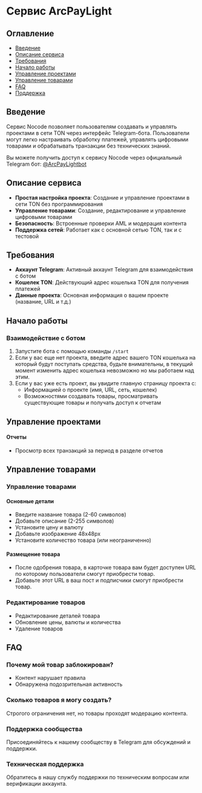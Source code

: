 # **Сервис ArcPayLight**

## **Оглавление**
- [Введение](#введение)
- [Описание сервиса](#описание-сервиса)
- [Требования](#требования)
- [Начало работы](#начало-работы)
- [Управление проектами](#управление-проектами)
- [Управление товарами](#управление-товарами)
- [FAQ](#faq)
- [Поддержка](#поддержка)

## **Введение**
Сервис Nocode позволяет пользователям создавать и управлять проектами в сети TON через интерфейс Telegram-бота. Пользователи могут легко настраивать обработку платежей, управлять цифровыми товарами и обрабатывать транзакции без технических знаний.

Вы можете получить доступ к сервису Nocode через официальный Telegram бот: [@ArcPayLightbot](https://t.me/ArcPayLightbot)

## **Описание сервиса**
- **Простая настройка проекта**: Создание и управление проектами в сети TON без программирования
- **Управление товарами**: Создание, редактирование и управление цифровыми товарами
- **Безопасность**: Встроенные проверки AML и модерация контента
- **Поддержка сетей**: Работает как с основной сетью TON, так и с тестовой

## **Требования**
- **Аккаунт Telegram**: Активный аккаунт Telegram для взаимодействия с ботом
- **Кошелек TON**: Действующий адрес кошелька TON для получения платежей
- **Данные проекта**: Основная информация о вашем проекте (название, URL и т.д.)

## **Начало работы**

### **Взаимодействие с ботом**
1. Запустите бота с помощью команды `/start`
2. Если у вас еще нет проекта, введите адрес вашего TON кошелька на который будут поступать средства, будьте внимательны, в текущий момент изменить адрес кошелька невозможно но мы работаем над этим.
3. Если у вас уже есть проект, вы увидите главную страницу проекта с:
   - Информацией о проекте (имя, URL, сеть, кошелек)
   - Возможностями создавать товары, просматривать существующие товары и получать доступ к отчетам

## **Управление проектами**

#### **Отчеты**
- Просмотр всех транзакций за период в разделе отчетов


## **Управление товарами**

### **Управление товарами**
#### **Основные детали**
- Введите название товара (2-60 символов)
- Добавьте описание (2-255 символов)
- Установите цену и валюту
- Добавьте изображение 48x48px
- Установите количество товара (или неограниченно)

#### **Размещение товара**
- После одобрения товара, в карточке товара вам будет доступен URL по которому пользователи смогут приобрести товар.
- Добавьте этот URL в ваш пост и подписчики смогут приобрести товар.

### **Редактирование товаров**
- Редактирование деталей товара
- Обновление цены, валюты и количества
- Удаление товаров

## **FAQ**

### **Почему мой товар заблокирован?**
- Контент нарушает правила
- Обнаружена подозрительная активность

### **Сколько товаров я могу создать?**
Строгого ограничения нет, но товары проходят модерацию контента.

### **Поддержка сообщества**
Присоединяйтесь к нашему сообществу в Telegram для обсуждений и поддержки.

### **Техническая поддержка**
Обратитесь в нашу службу поддержки по техническим вопросам или верификации аккаунта. 